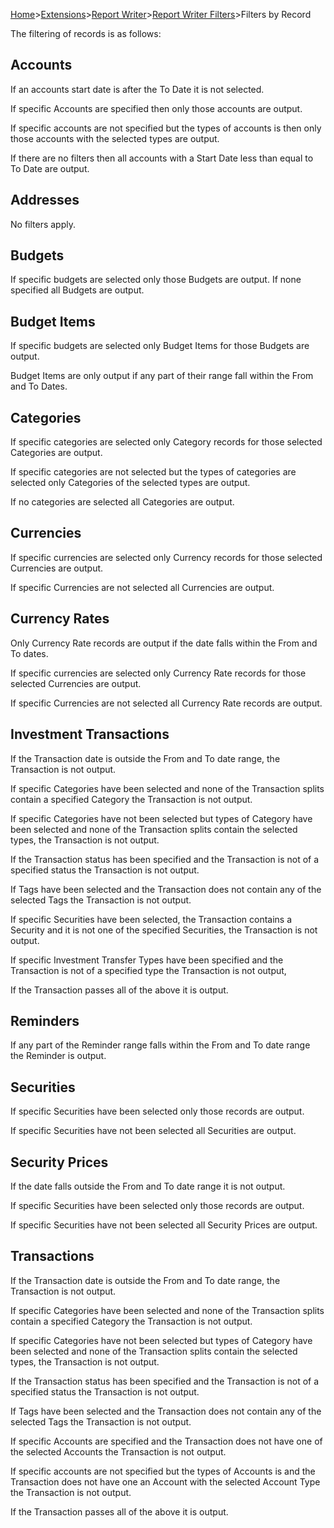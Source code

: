 [Home](https://bitbucket.org/mikerb/moneydance-2019/wiki/Home)>[Extensions](https://bitbucket.org/mikerb/moneydance-2019/wiki/Extensions)>[Report Writer](https://bitbucket.org/mikerb/moneydance-2019/wiki/Report%20Writer)>[Report Writer Filters](https://bitbucket.org/mikerb/moneydance-2019/wiki/Report%20Writer%20Filters)>Filters by Record

The filtering of records is as follows:

## Accounts ##
If an accounts start date is after the To Date it is not selected.

If specific Accounts are specified then only those accounts are output.

If specific accounts are not specified but the types of accounts is then only those accounts with the selected types are output.

If there are no filters then all accounts with a Start Date less than equal to To Date are output.

## Addresses ##

No filters apply.

## Budgets ##

If specific budgets are selected only those Budgets are output.  If none specified all Budgets are output.

## Budget Items ##

If specific budgets are selected only Budget Items for those Budgets are output. 

Budget Items are only output if any part of their range fall within the From and To Dates.

## Categories ##

If specific categories are selected only Category records for those selected Categories are output.

If specific categories are not selected but the types of categories are selected only Categories of the selected types are output.

If no categories are selected all Categories are output.

## Currencies ##

If specific currencies are selected only Currency records for those selected Currencies are output.

If specific Currencies are not selected all Currencies are output.

## Currency Rates ##
Only Currency Rate records are output if the date falls within the From and To dates.

If specific currencies are selected only Currency Rate records for those selected Currencies are output.

If specific Currencies are not selected all Currency Rate records are output.

## Investment Transactions ##

If the Transaction date is outside the From and To date range, the Transaction is not output.

If specific Categories have been selected and none of the Transaction splits contain a specified Category the Transaction is not output.

If specific Categories have not been selected but types of Category have been selected and none of the Transaction splits contain the selected types, the Transaction is not output.

If the Transaction status has been specified and the Transaction is not of a specified status the Transaction is not output.

If Tags have been selected and the Transaction does not contain any of the selected Tags the Transaction is not output.

If specific Securities have been selected, the Transaction contains a Security and it is not one of the specified Securities, the Transaction is not output.

If specific Investment Transfer Types have been specified and the Transaction is not of a specified type the Transaction is not output,

If the Transaction passes all of the above it is output.

## Reminders ##

If any part of the Reminder range falls within the From and To date range the Reminder is output.

## Securities ##

If specific Securities have been selected only those records are output.

If specific Securities have not been selected all Securities are output.

## Security Prices ##

If the date falls outside the From and To date range it is not output.

If specific Securities have been selected only those records are output.

If specific Securities have not been selected all Security Prices are output.

## Transactions ##

If the Transaction date is outside the From and To date range, the Transaction is not output.

If specific Categories have been selected and none of the Transaction splits contain a specified Category the Transaction is not output.

If specific Categories have not been selected but types of Category have been selected and none of the Transaction splits contain the selected types, the Transaction is not output.

If the Transaction status has been specified and the Transaction is not of a specified status the Transaction is not output.

If Tags have been selected and the Transaction does not contain any of the selected Tags the Transaction is not output.

If specific Accounts are specified and the Transaction does not have one of the selected Accounts the Transaction is not output.

If specific accounts are not specified but the types of Accounts is and the Transaction does not have one an Account with the selected Account Type the Transaction is not output.

If the Transaction passes all of the above it is output.